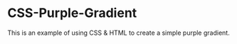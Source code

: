 # CSS-Purple-Gradient
This is an example of using CSS &amp; HTML to create a simple purple gradient.
